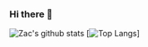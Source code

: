 ### Hi there 👋
![Zac's github stats](https://github-readme-stats.vercel.app/api?username=mayhemphone&theme=react&show_icons=true)
[![Top Langs](https://github-readme-stats.vercel.app/api/top-langs/?username=mayhemphone&layout=compact&theme=react)]

<!--
**mayhemphone/mayhemphone** is a ✨ _special_ ✨ repository because its `README.md` (this file) appears on your GitHub profile.

Here are some ideas to get you started:

- 🔭 I’m currently working on ...
- 🌱 I’m currently learning ...
- 👯 I’m looking to collaborate on ...
- 🤔 I’m looking for help with ...
- 💬 Ask me about ...
- 📫 How to reach me: ...
- 😄 Pronouns: ...
- ⚡ Fun fact: ...
-->
